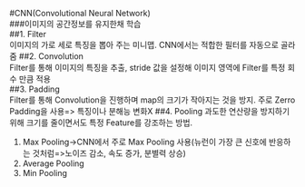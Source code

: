 #CNN(Convolutional Neural Network)   
###이미지의 공간정보를 유지한채 학습   
##1. Filter   
  이미지의 가로 세로 특징을 뽑아 주는 미니맵. CNN에서는 적합한 필터를 자동으로 골라줌
##2. Convolution   
  Filter를 통해 이미지의 특징을 추출, stride 값을 설정해 이미지 영역에 Filter를 특정 회수 만큼 적용   
##3. Padding   
  Filter를 통해 Convolution을 진행하며 map의 크기가 작아지는 것을 방지. 주로 Zerro Padding을 사용=> 특징이나 분해능 변화X
##4. Pooling
  과도한 연산량을 방지하기 위해 크기를 줄이면서도 특정 Feature를 강조하는 방법.
  1) Max Pooling->CNN에서 주로 Max Pooling 사용(뉴런이 가장 큰 신호에 반응하는 것처럼=>노이즈 감소, 속도 증가, 분별력 상승)  
  2) Average Pooling  
  3) Min Pooling
